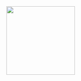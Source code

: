 <div>
<a href="https://github.com/jvRossin">
<img loading="lazy" height="180em" src="https://github-readme-stats.vercel.app/api?username=jvRossin&show_icons=true&theme=github_dark&include_all_commits=true&count_private=true"/>
</div>
